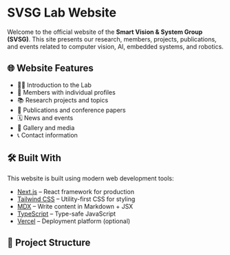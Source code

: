 # SVSG Lab Website

Welcome to the official website of the **Smart Vision & System Group (SVSG)**. This site presents our research, members, projects, publications, and events related to computer vision, AI, embedded systems, and robotics.

## 🌐 Website Features

- 🧑‍🔬 Introduction to the Lab
- 👥 Members with individual profiles
- 📚 Research projects and topics
- 📝 Publications and conference papers
- 🗓️ News and events
- 📸 Gallery and media
- 📞 Contact information

## 🛠️ Built With

This website is built using modern web development tools:

- [Next.js](https://nextjs.org/) – React framework for production
- [Tailwind CSS](https://tailwindcss.com/) – Utility-first CSS for styling
- [MDX](https://mdxjs.com/) – Write content in Markdown + JSX
- [TypeScript](https://www.typescriptlang.org/) – Type-safe JavaScript
- [Vercel](https://vercel.com/) – Deployment platform (optional)

## 📂 Project Structure
